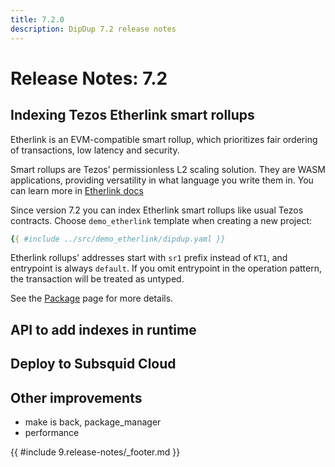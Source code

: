 ```yaml
---
title: 7.2.0
description: DipDup 7.2 release notes
---
```


# Release Notes: 7.2

## Indexing Tezos Etherlink smart rollups

Etherlink is an EVM-compatible smart rollup, which prioritizes fair ordering of transactions, low latency and security.

Smart rollups are Tezos’ permissionless L2 scaling solution. They are WASM applications, providing versatility in what language you write them in. You can learn more in [Etherlink docs](https://docs.etherlink.com/welcome/what-is-etherlink)

Since version 7.2 you can index Etherlink smart rollups like usual Tezos contracts. Choose `demo_etherlink` template when creating a new project:

```yaml [dipdup.yaml]
{{ #include ../src/demo_etherlink/dipdup.yaml }}
```

Etherlink rollups' addresses start with `sr1` prefix instead of `KT1`, and entrypoint is always `default`. If you omit entrypoint in the operation pattern, the transaction will be treated as untyped.

See the [Package](../2.indexes/5.tezos_tzkt_operations.md) page for more details.

## API to add indexes in runtime

## Deploy to Subsquid Cloud

## Other improvements

- make is back, package_manager
- performance

{{ #include 9.release-notes/_footer.md }}
